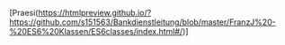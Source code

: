 [Praesi(https://htmlpreview.github.io/?https://github.com/s151563/Bankdienstleitung/blob/master/FranzJ%20-%20ES6%20Klassen/ES6classes/index.html#/)]